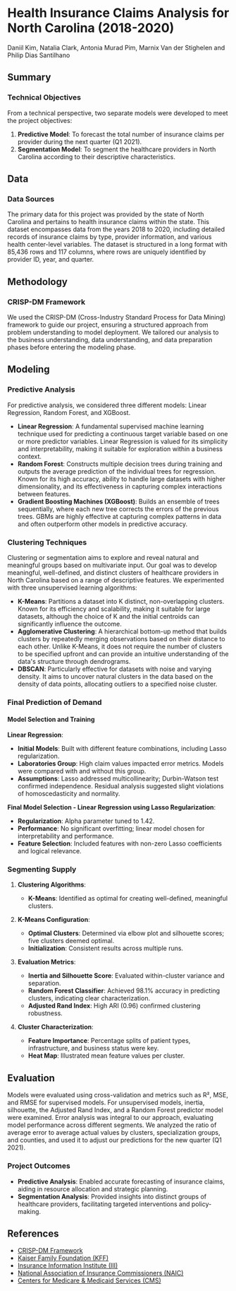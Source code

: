 # Health Insurance Claims Analysis for North Carolina (2018-2020)
Daniil Kim, Natalia Clark, Antonia Murad Pim, Marnix Van der Stighelen and Philip Dias Santilhano

## Summary

### Technical Objectives
From a technical perspective, two separate models were developed to meet the project objectives:
1. **Predictive Model**: To forecast the total number of insurance claims per provider during the next quarter (Q1 2021).
2. **Segmentation Model**: To segment the healthcare providers in North Carolina according to their descriptive characteristics.

## Data

### Data Sources
The primary data for this project was provided by the state of North Carolina and pertains to health insurance claims within the state. This dataset encompasses data from the years 2018 to 2020, including detailed records of insurance claims by type, provider information, and various health center-level variables. The dataset is structured in a long format with 85,436 rows and 117 columns, where rows are uniquely identified by provider ID, year, and quarter.

## Methodology

### CRISP-DM Framework
We used the CRISP-DM (Cross-Industry Standard Process for Data Mining) framework to guide our project, ensuring a structured approach from problem understanding to model deployment. We tailored our analysis to the business understanding, data understanding, and data preparation phases before entering the modeling phase.

## Modeling

### Predictive Analysis
For predictive analysis, we considered three different models: Linear Regression, Random Forest, and XGBoost.

- **Linear Regression**: A fundamental supervised machine learning technique used for predicting a continuous target variable based on one or more predictor variables. Linear Regression is valued for its simplicity and interpretability, making it suitable for exploration within a business context.
- **Random Forest**: Constructs multiple decision trees during training and outputs the average prediction of the individual trees for regression. Known for its high accuracy, ability to handle large datasets with higher dimensionality, and its effectiveness in capturing complex interactions between features.
- **Gradient Boosting Machines (XGBoost)**: Builds an ensemble of trees sequentially, where each new tree corrects the errors of the previous trees. GBMs are highly effective at capturing complex patterns in data and often outperform other models in predictive accuracy.

### Clustering Techniques
Clustering or segmentation aims to explore and reveal natural and meaningful groups based on multivariate input. Our goal was to develop meaningful, well-defined, and distinct clusters of healthcare providers in North Carolina based on a range of descriptive features. We experimented with three unsupervised learning algorithms:

- **K-Means**: Partitions a dataset into K distinct, non-overlapping clusters. Known for its efficiency and scalability, making it suitable for large datasets, although the choice of K and the initial centroids can significantly influence the outcome.
- **Agglomerative Clustering**: A hierarchical bottom-up method that builds clusters by repeatedly merging observations based on their distance to each other. Unlike K-Means, it does not require the number of clusters to be specified upfront and can provide an intuitive understanding of the data's structure through dendrograms.
- **DBSCAN**: Particularly effective for datasets with noise and varying density. It aims to uncover natural clusters in the data based on the density of data points, allocating outliers to a specified noise cluster.

### Final Prediction of Demand

#### Model Selection and Training

**Linear Regression**:
   - **Initial Models**: Built with different feature combinations, including Lasso regularization.
   - **Laboratories Group**: High claim values impacted error metrics. Models were compared with and without this group.
   - **Assumptions**: Lasso addressed multicollinearity; Durbin-Watson test confirmed independence. Residual analysis suggested slight violations of homoscedasticity and normality.

**Final Model Selection - Linear Regression using Lasso Regularization**:
   - **Regularization**: Alpha parameter tuned to 1.42.
   - **Performance**: No significant overfitting; linear model chosen for interpretability and performance.
   - **Feature Selection**: Included features with non-zero Lasso coefficients and logical relevance.

### Segmenting Supply

1. **Clustering Algorithms**:
   - **K-Means**: Identified as optimal for creating well-defined, meaningful clusters.

2. **K-Means Configuration**:
   - **Optimal Clusters**: Determined via elbow plot and silhouette scores; five clusters deemed optimal.
   - **Initialization**: Consistent results across multiple runs.

3. **Evaluation Metrics**:
   - **Inertia and Silhouette Score**: Evaluated within-cluster variance and separation.
   - **Random Forest Classifier**: Achieved 98.1% accuracy in predicting clusters, indicating clear characterization.
   - **Adjusted Rand Index**: High ARI (0.96) confirmed clustering robustness.

4. **Cluster Characterization**:
   - **Feature Importance**: Percentage splits of patient types, infrastructure, and business status were key.
   - **Heat Map**: Illustrated mean feature values per cluster.

## Evaluation

Models were evaluated using cross-validation and metrics such as R², MSE, and RMSE for supervised models. For unsupervised models, inertia, silhouette, the Adjusted Rand Index, and a Random Forest predictor model were examined. Error analysis was integral to our approach, evaluating model performance across different segments. We analyzed the ratio of average error to average actual values by clusters, specialization groups, and counties, and used it to adjust our predictions for the new quarter (Q1 2021).

### Project Outcomes
- **Predictive Analysis**: Enabled accurate forecasting of insurance claims, aiding in resource allocation and strategic planning.
- **Segmentation Analysis**: Provided insights into distinct groups of healthcare providers, facilitating targeted interventions and policy-making.

## References
- [CRISP-DM Framework](https://www.the-modeling-agency.com/crisp-dm.pdf)
- [Kaiser Family Foundation (KFF)](https://www.kff.org)
- [Insurance Information Institute (III)](https://www.iii.org)
- [National Association of Insurance Commissioners (NAIC)](https://www.naic.org)
- [Centers for Medicare & Medicaid Services (CMS)](https://www.cms.gov)


